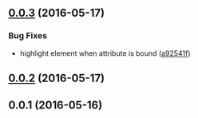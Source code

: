 <a name="0.0.3"></a>
## [0.0.3](https://github.com/MarcScheib/aurelia-syntax-highlighter/compare/0.0.2...v0.0.3) (2016-05-17)


### Bug Fixes

* highlight element when attribute is bound ([a92541f](https://github.com/MarcScheib/aurelia-syntax-highlighter/commit/a92541f))



<a name="0.0.2"></a>
## [0.0.2](https://github.com/MarcScheib/aurelia-syntax-highlighter/compare/0.0.1...v0.0.2) (2016-05-17)



<a name="0.0.1"></a>
## 0.0.1 (2016-05-16)



